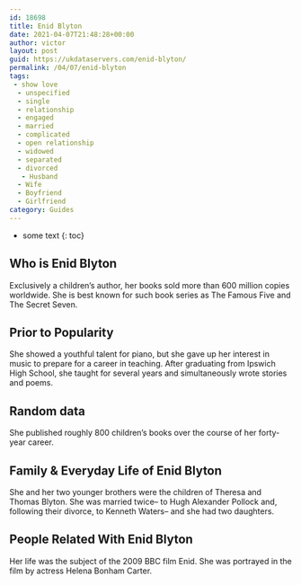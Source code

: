 ```yaml
---
id: 18698
title: Enid Blyton
date: 2021-04-07T21:48:28+00:00
author: victor
layout: post
guid: https://ukdataservers.com/enid-blyton/
permalink: /04/07/enid-blyton
tags:
 - show love
  - unspecified
  - single
  - relationship
  - engaged
  - married
  - complicated
  - open relationship
  - widowed
  - separated
  - divorced
   - Husband
  - Wife
  - Boyfriend
  - Girlfriend
category: Guides
---
```


* some text
{: toc}


## Who is Enid Blyton



Exclusively a children&#8217;s author, her books sold more than 600 million copies worldwide. She is best known for such book series as The Famous Five and The Secret Seven.

                
                
                
## Prior to Popularity



She showed a youthful talent for piano, but she gave up her interest in music to prepare for a career in teaching. After graduating from Ipswich High School, she taught for several years and simultaneously wrote stories and poems.

                
                
                
## Random data



She published roughly 800 children&#8217;s books over the course of her forty-year career.

                
                
                
## Family & Everyday Life of Enid Blyton



She and her two younger brothers were the children of Theresa and Thomas Blyton. She was married twice&#8211; to Hugh Alexander Pollock and, following their divorce, to Kenneth Waters&#8211; and she had two daughters.

                
                
                
## People Related With Enid Blyton



Her life was the subject of the 2009 BBC film Enid. She was portrayed in the film by actress Helena Bonham Carter.

                
              
            
          
          
          